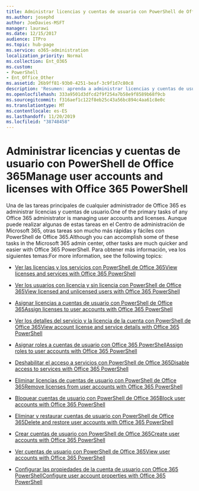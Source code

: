 ```yaml
---
title: Administrar licencias y cuentas de usuario con PowerShell de Office 365
ms.author: josephd
author: JoeDavies-MSFT
manager: laurawi
ms.date: 12/15/2017
audience: ITPro
ms.topic: hub-page
ms.service: o365-administration
localization_priority: Normal
ms.collection: Ent_O365
ms.custom:
- PowerShell
- Ent_Office_Other
ms.assetid: 26b9ff81-93b0-4251-beaf-3c9f1d7c80c8
description: 'Resumen: aprenda a administrar licencias y cuentas de usuario con PowerShell de Office 365.'
ms.openlocfilehash: 333a9501d3dfcd2f9f254a7b58e9f8589b68f9cb
ms.sourcegitcommit: f316aef1c122f8eb25c43a56bc894c4aa61c8e0c
ms.translationtype: MT
ms.contentlocale: es-ES
ms.lasthandoff: 11/20/2019
ms.locfileid: "38748458"
---
```

# <a name="manage-user-accounts-and-licenses-with-office-365-powershell"></a><span data-ttu-id="bb42f-103">Administrar licencias y cuentas de usuario con PowerShell de Office 365</span><span class="sxs-lookup"><span data-stu-id="bb42f-103">Manage user accounts and licenses with Office 365 PowerShell</span></span>

<span data-ttu-id="bb42f-104">Una de las tareas principales de cualquier administrador de Office 365 es administrar licencias y cuentas de usuario.</span><span class="sxs-lookup"><span data-stu-id="bb42f-104">One of the primary tasks of any Office 365 administrator is managing user accounts and licenses.</span></span> <span data-ttu-id="bb42f-105">Aunque puede realizar algunas de estas tareas en el Centro de administración de Microsoft 365, otras tareas son mucho más rápidas y fáciles con PowerShell de Office 365.</span><span class="sxs-lookup"><span data-stu-id="bb42f-105">Although you can accomplish some of these tasks in the Microsoft 365 admin center, other tasks are much quicker and easier with Office 365 PowerShell.</span></span> <span data-ttu-id="bb42f-106">Para obtener más información, vea los siguientes temas:</span><span class="sxs-lookup"><span data-stu-id="bb42f-106">For more information, see the following topics:</span></span>
  
- [<span data-ttu-id="bb42f-107">Ver las licencias y los servicios con PowerShell de Office 365</span><span class="sxs-lookup"><span data-stu-id="bb42f-107">View licenses and services with Office 365 PowerShell</span></span>](view-licenses-and-services-with-office-365-powershell.md)
    
- [<span data-ttu-id="bb42f-108">Ver los usuarios con licencia y sin licencia con PowerShell de Office 365</span><span class="sxs-lookup"><span data-stu-id="bb42f-108">View licensed and unlicensed users with Office 365 PowerShell</span></span>](view-licensed-and-unlicensed-users-with-office-365-powershell.md)
    
- [<span data-ttu-id="bb42f-109">Asignar licencias a cuentas de usuario con PowerShell de Office 365</span><span class="sxs-lookup"><span data-stu-id="bb42f-109">Assign licenses to user accounts with Office 365 PowerShell</span></span>](assign-licenses-to-user-accounts-with-office-365-powershell.md)
    
- [<span data-ttu-id="bb42f-110">Ver los detalles del servicio y la licencia de la cuenta con PowerShell de Office 365</span><span class="sxs-lookup"><span data-stu-id="bb42f-110">View account license and service details with Office 365 PowerShell</span></span>](view-account-license-and-service-details-with-office-365-powershell.md)
    
- [<span data-ttu-id="bb42f-111">Asignar roles a cuentas de usuario con Office 365 PowerShell</span><span class="sxs-lookup"><span data-stu-id="bb42f-111">Assign roles to user accounts with Office 365 PowerShell</span></span>](assign-roles-to-user-accounts-with-office-365-powershell.md)
    
- [<span data-ttu-id="bb42f-112">Deshabilitar el acceso a servicios con PowerShell de Office 365</span><span class="sxs-lookup"><span data-stu-id="bb42f-112">Disable access to services with Office 365 PowerShell</span></span>](disable-access-to-services-with-office-365-powershell.md)
    
- [<span data-ttu-id="bb42f-113">Eliminar licencias de cuentas de usuario con PowerShell de Office 365</span><span class="sxs-lookup"><span data-stu-id="bb42f-113">Remove licenses from user accounts with Office 365 PowerShell</span></span>](remove-licenses-from-user-accounts-with-office-365-powershell.md)
    
- [<span data-ttu-id="bb42f-114">Bloquear cuentas de usuario con PowerShell de Office 365</span><span class="sxs-lookup"><span data-stu-id="bb42f-114">Block user accounts with Office 365 PowerShell</span></span>](block-user-accounts-with-office-365-powershell.md)
    
- [<span data-ttu-id="bb42f-115">Eliminar y restaurar cuentas de usuario con PowerShell de Office 365</span><span class="sxs-lookup"><span data-stu-id="bb42f-115">Delete and restore user accounts with Office 365 PowerShell</span></span>](delete-and-restore-user-accounts-with-office-365-powershell.md)
    
- [<span data-ttu-id="bb42f-116">Crear cuentas de usuario con PowerShell de Office 365</span><span class="sxs-lookup"><span data-stu-id="bb42f-116">Create user accounts with Office 365 PowerShell</span></span>](create-user-accounts-with-office-365-powershell.md)
    
- [<span data-ttu-id="bb42f-117">Ver cuentas de usuario con PowerShell de Office 365</span><span class="sxs-lookup"><span data-stu-id="bb42f-117">View user accounts with Office 365 PowerShell</span></span>](view-user-accounts-with-office-365-powershell.md)
    
- [<span data-ttu-id="bb42f-118">Configurar las propiedades de la cuenta de usuario con Office 365 PowerShell</span><span class="sxs-lookup"><span data-stu-id="bb42f-118">Configure user account properties with Office 365 PowerShell</span></span>](configure-user-account-properties-with-office-365-powershell.md)
    

